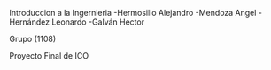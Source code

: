 Introduccion a la Ingernieria 
-Hermosillo Alejandro
-Mendoza Angel
-Hernández Leonardo
-Galván Hector


Grupo (1108)

Proyecto Final de ICO 
